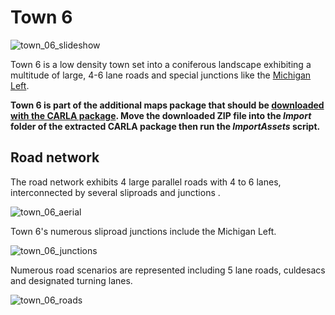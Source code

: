 # Town 6

![town_06_slideshow](../img/catalogue/maps/town06/town06_slideshow.webp)

Town 6 is a low density town set into a coniferous landscape exhibiting a multitude of large, 4-6 lane roads and special junctions like the [Michigan Left](https://en.wikipedia.org/wiki/Michigan_left). 

**Town 6 is part of the additional maps package that should be [downloaded with the CARLA package](https://github.com/carla-simulator/carla/releases). Move the downloaded ZIP file into the *Import* folder of the extracted CARLA package then run the *ImportAssets* script.**

## Road network

The road network exhibits 4 large parallel roads with 4 to 6 lanes, interconnected by several sliproads and junctions . 

![town_06_aerial](../img/catalogue/maps/town06/town06aerial.webp)

Town 6's numerous sliproad junctions include the Michigan Left.

![town_06_junctions](../img/catalogue/maps/town06/town06_junctions.webp)

Numerous road scenarios are represented including 5 lane roads, culdesacs and designated turning lanes. 

![town_06_roads](../img/catalogue/maps/town06/town06_roads.webp)